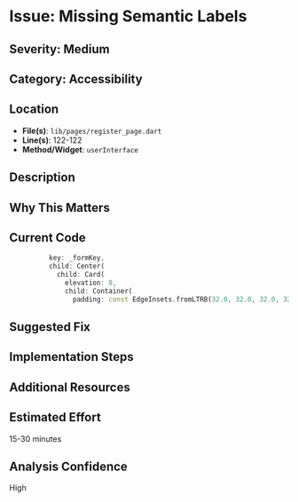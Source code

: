 # Issue: Missing Semantic Labels

## Severity: Medium

## Category: Accessibility

## Location
- **File(s)**: `lib/pages/register_page.dart`
- **Line(s)**: 122-122
- **Method/Widget**: `userInterface`

## Description


## Why This Matters


## Current Code
```dart
          key: _formKey,
          child: Center(
            child: Card(
              elevation: 8,
              child: Container(
                padding: const EdgeInsets.fromLTRB(32.0, 32.0, 32.0, 32.0),
```

## Suggested Fix


## Implementation Steps


## Additional Resources


## Estimated Effort
15-30 minutes

## Analysis Confidence
High
